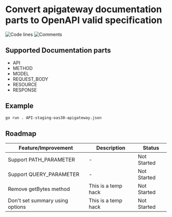 # Convert apigateway documentation parts to OpenAPI valid specification

![Code lines](https://sloc.xyz/github/mauriciocm9/apigateway2openapi/?category=code)
![Comments](https://sloc.xyz/github/mauriciocm9/apigateway2openapi/?category=comments)

## Supported Documentation parts

* API
* METHOD
* MODEL
* REQUEST_BODY
* RESOURCE
* RESPONSE

## Example

```bash
go run . API-staging-oas30-apigateway.json
```

## Roadmap

| Feature/Improvement              | Description                               | Status       |
|----------------------------------|-------------------------------------------|--------------|
| Support PATH_PARAMETER           | -                                         | Not Started  |
| Support QUERY_PARAMETER          | -                                         | Not Started  |
| Remove getBytes method           | This is a temp hack                       | Not Started  |
| Don't set summary using options  | This is a temp hack                       | Not Started  |
